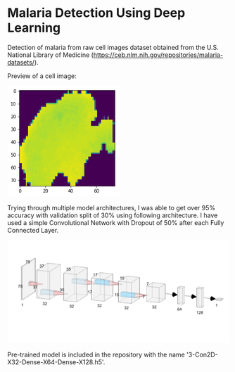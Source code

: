 # Malaria Detection Using Deep Learning

Detection of malaria from raw cell images dataset obtained from the U.S. National Library of Medicine (https://ceb.nlm.nih.gov/repositories/malaria-datasets/).

Preview of a cell image:

![](cell_img.png)

Trying through multiple model architectures, I was able to get over 95% accuracy with validation split of 30% using following architecture. 
I have used a simple Convolutional Network with Dropout of 50% after each Fully Connected Layer.

![](CNNARCH.PNG)

Pre-trained model is included in the repository with the name '3-Con2D-X32-Dense-X64-Dense-X128.h5'.
